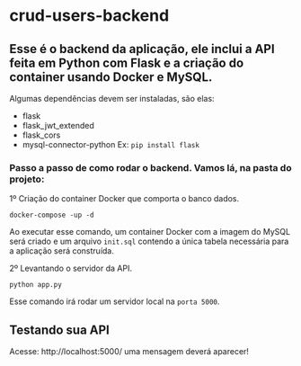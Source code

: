 # crud-users-backend

## Esse é o backend da aplicação, ele inclui a API feita em Python com Flask e a criação do container usando Docker e MySQL.

Algumas dependências devem ser instaladas, são elas:

- flask
- flask_jwt_extended
- flask_cors
- mysql-connector-python
Ex: `pip install flask`

### Passo a passo de como rodar o backend. Vamos lá, na pasta do projeto:

1º Criação do container Docker que comporta o banco dados.

```docker-compose -up -d```

Ao executar esse comando, um container Docker com a imagem do MySQL será criado e um arquivo `init.sql` contendo a única tabela necessária para a aplicação será construída.

2º Levantando o servidor da API.

`python app.py`

Esse comando irá rodar um servidor local na `porta 5000`.

## Testando sua API

Acesse: http://localhost:5000/ uma mensagem deverá aparecer!
